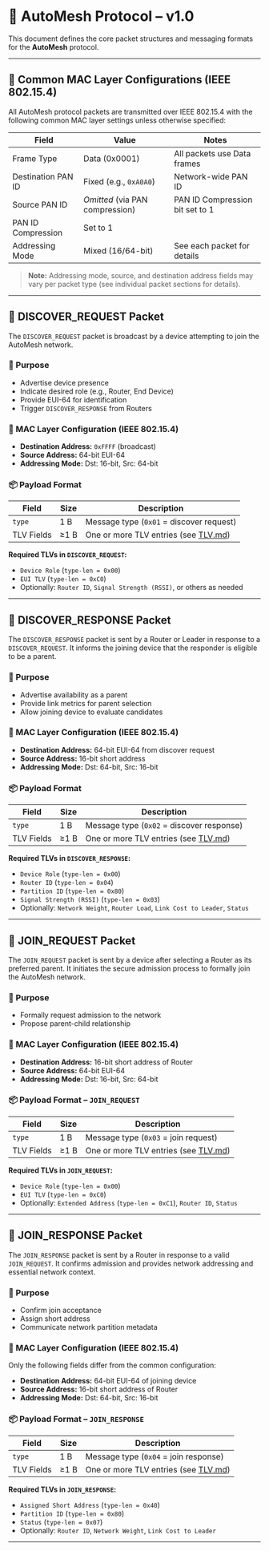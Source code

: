 # 📡 AutoMesh Protocol – v1.0

This document defines the core packet structures and messaging formats for the **AutoMesh** protocol.

---

## 🔗 Common MAC Layer Configurations (IEEE 802.15.4)

All AutoMesh protocol packets are transmitted over IEEE 802.15.4 with the following common MAC layer settings unless otherwise specified:

| Field               | Value                           | Notes                                      |
| ------------------- | ------------------------------- | ------------------------------------------ |
| Frame Type          | Data (0x0001)                   | All packets use Data frames                |
| Destination PAN ID  | Fixed (e.g., `0xA0A0`)          | Network-wide PAN ID                        |
| Source PAN ID       | *Omitted* (via PAN compression) | PAN ID Compression bit set to 1            |
| PAN ID Compression  | Set to 1                        |                                            |
| Addressing Mode     | Mixed (16/64-bit)               | See each packet for details                |

> **Note:** Addressing mode, source, and destination address fields may vary per packet type (see individual packet sections for details).

---

## 📡 DISCOVER\_REQUEST Packet

The `DISCOVER_REQUEST` packet is broadcast by a device attempting to join the AutoMesh network.

### 🧠 Purpose

* Advertise device presence
* Indicate desired role (e.g., Router, End Device)
* Provide EUI-64 for identification
* Trigger `DISCOVER_RESPONSE` from Routers

### 🔧 MAC Layer Configuration (IEEE 802.15.4)

- **Destination Address:** `0xFFFF` (broadcast)
- **Source Address:** 64-bit EUI-64
- **Addressing Mode:** Dst: 16-bit, Src: 64-bit

### 📦 Payload Format

| Field      | Size | Description                                    |
| ---------- | ---- | ---------------------------------------------- |
| `type`     | 1 B  | Message type (`0x01` = discover request)       |
| TLV Fields | ≥1 B | One or more TLV entries (see [TLV.md](TLV.md)) |

**Required TLVs in `DISCOVER_REQUEST`:**

* `Device Role` (`type-len = 0x00`)
* `EUI TLV` (`type-len = 0xC0`)
* Optionally: `Router ID`, `Signal Strength (RSSI)`, or others as needed

---

## 📡 DISCOVER\_RESPONSE Packet

The `DISCOVER_RESPONSE` packet is sent by a Router or Leader in response to a `DISCOVER_REQUEST`. It informs the joining device that the responder is eligible to be a parent.

### 🧠 Purpose

* Advertise availability as a parent
* Provide link metrics for parent selection
* Allow joining device to evaluate candidates

### 🔧 MAC Layer Configuration (IEEE 802.15.4)

- **Destination Address:** 64-bit EUI-64 from discover request
- **Source Address:** 16-bit short address
- **Addressing Mode:** Dst: 64-bit, Src: 16-bit

### 📦 Payload Format

| Field      | Size | Description                                    |
| ---------- | ---- | ---------------------------------------------- |
| `type`     | 1 B  | Message type (`0x02` = discover response)      |
| TLV Fields | ≥1 B | One or more TLV entries (see [TLV.md](TLV.md)) |

**Required TLVs in `DISCOVER_RESPONSE`:**

* `Device Role` (`type-len = 0x00`)
* `Router ID` (`type-len = 0x04`)
* `Partition ID` (`type-len = 0x80`)
* `Signal Strength (RSSI)` (`type-len = 0x03`)
* Optionally: `Network Weight`, `Router Load`, `Link Cost to Leader`, `Status`

---

## 📡 JOIN\_REQUEST Packet

The `JOIN_REQUEST` packet is sent by a device after selecting a Router as its preferred parent. It initiates the secure admission process to formally join the AutoMesh network.

### 🧠 Purpose

* Formally request admission to the network
* Propose parent-child relationship

### 🔧 MAC Layer Configuration (IEEE 802.15.4)

- **Destination Address:** 16-bit short address of Router
- **Source Address:** 64-bit EUI-64  
- **Addressing Mode:** Dst: 16-bit, Src: 64-bit

### 📦 Payload Format – `JOIN_REQUEST`

| Field      | Size | Description                                    |
| ---------- | ---- | ---------------------------------------------- |
| `type`     | 1 B  | Message type (`0x03` = join request)           |
| TLV Fields | ≥1 B | One or more TLV entries (see [TLV.md](TLV.md)) |

**Required TLVs in `JOIN_REQUEST`:**

* `Device Role` (`type-len = 0x00`)
* `EUI TLV` (`type-len = 0xC0`)
* Optionally: `Extended Address` (`type-len = 0xC1`), `Router ID`, `Status`

---

## 📡 JOIN\_RESPONSE Packet

The `JOIN_RESPONSE` packet is sent by a Router in response to a valid `JOIN_REQUEST`. It confirms admission and provides network addressing and essential network context.

### 🧠 Purpose

* Confirm join acceptance
* Assign short address
* Communicate network partition metadata

### 🔧 MAC Layer Configuration (IEEE 802.15.4)

Only the following fields differ from the common configuration:

- **Destination Address:** 64-bit EUI-64 of joining device
- **Source Address:** 16-bit short address of Router
- **Addressing Mode:** Dst: 64-bit, Src: 16-bit

### 📦 Payload Format – `JOIN_RESPONSE`

| Field      | Size | Description                                    |
| ---------- | ---- | ---------------------------------------------- |
| `type`     | 1 B  | Message type (`0x04` = join response)          |
| TLV Fields | ≥1 B | One or more TLV entries (see [TLV.md](TLV.md)) |

**Required TLVs in `JOIN_RESPONSE`:**

* `Assigned Short Address` (`type-len = 0x40`)
* `Partition ID` (`type-len = 0x80`) 
* `Status` (`type-len = 0x07`)
* Optionally: `Router ID`, `Network Weight`, `Link Cost to Leader`

---
